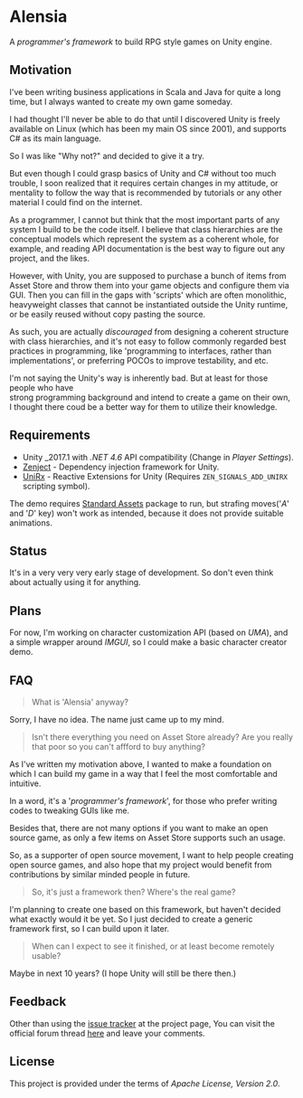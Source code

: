 # Alensia

A _programmer's framework_ to build RPG style games on Unity engine.

## Motivation

I've been writing business applications in Scala and Java for quite a long time, but I always 
wanted to create my own game someday.

I had thought I'll never be able to do that until I discovered Unity is freely available on 
Linux (which has been my main OS since 2001), and supports C# as its main language. 

So I was like "Why not?" and decided to give it a try.

But even though I could grasp basics of Unity and C# without too much trouble, I soon realized 
that it requires certain changes in my attitude, or mentality to follow the way that is 
recommended by tutorials or any other material I could find on the internet.

As a programmer, I cannot but think that the most important parts of any system I build to be 
the code itself. I believe that class hierarchies are the conceptual models which represent 
the system as a coherent whole, for example, and reading API documentation is the best way to 
figure out any project, and the likes.

However, with Unity, you are supposed to purchase a bunch of items from Asset Store and throw 
them into your game objects and configure them via GUI. Then you can fill in the gaps with 
'scripts' which are often monolithic, heavyweight classes that cannot be instantiated outside 
the Unity runtime, or be easily reused without copy pasting the source.

As such, you are actually _discouraged_ from designing a coherent structure with class 
hierarchies, and it's not easy to follow commonly regarded best practices in programming, like 
'programming to interfaces, rather than implementations', or preferring POCOs to improve 
testability, and etc.

I'm not saying the Unity's way is inherently bad. But at least for those people who have  
strong programming background and intend to create a game on their own, I thought there coud 
be a better way for them to utilize their knowledge.

## Requirements

 * Unity _2017.1 with _.NET 4.6_ API compatibility (Change in _Player Settings_).
 * [Zenject](https://github.com/modesttree/Zenject) - Dependency injection framework for Unity.
 * [UniRx](https://github.com/neuecc/UniRx) - Reactive Extensions for Unity
 (Requires `ZEN_SIGNALS_ADD_UNIRX` scripting symbol).

The demo requires [Standard Assets](https://www.assetstore.unity3d.com/en/#!/content/32351) 
package to run, but strafing moves('_A_' and '_D_' key) won't work as intended, because it does not 
provide suitable animations.

## Status

It's in a very very very early stage of development. So don't even think about 
actually using it for anything.

## Plans

For now, I'm working on character customization API (based on _UMA_), and a simple 
wrapper around _IMGUI_, so I could make a basic character creator demo.

## FAQ

> What is 'Alensia' anyway?

Sorry, I have no idea. The name just came up to my mind.

> Isn't there everything you need on Asset Store already? Are you really that 
poor so you can't affford to buy anything?

As I've written my motivation above, I wanted to make a foundation on which I can 
build my game in a way that I feel the most comfortable and intuitive.

In a word, it's a '_programmer's framework_', for those who prefer writing codes 
to tweaking GUIs like me.  

Besides that, there are not many options if you want to make an open source game, 
as only a few items on Asset Store supports such an usage.

So, as a supporter of open source movement, I want to help people creating open 
source games, and also hope that my project would benefit from contributions by 
similar minded people in future. 

> So, it's just a framework then? Where's the real game?

I'm planning to create one based on this framework, but haven't decided what 
exactly would it be yet. So I just decided to create a generic framework first, 
so I can build upon it later.

> When can I expect to see it finished, or at least become remotely usable?

Maybe in next 10 years? (I hope Unity will still be there then.)

## Feedback

Other than using the [issue tracker](https://github.com/mysticfall/Alensia/issues) 
at the project page, You can visit the official forum thread 
[here](https://forum.unity3d.com/threads/alensia-an-open-source-programmer-friendly-rpg-framework-in-a-very-very-early-stage.465618/) 
and leave your comments.

## License

This project is provided under the terms of _Apache License, Version 2.0_.

